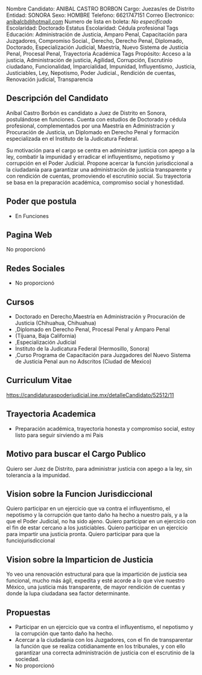 Nombre Candidato: ANIBAL CASTRO BORBON
Cargo: Juezas/es de Distrito
Entidad: SONORA
Sexo: HOMBRE
Telefono: 6621747151
Correo Electronico: anibalcb@hotmail.com
Numero de lista en boleta: *No especificado*
Escolaridad: Doctorado
Estatus Escolaridad: Cédula profesional
Tags Educación: Administración de Justicia, Amparo Penal, Capacitación para Juzgadores, Compromiso Social., Derecho, Derecho Penal, Diplomado, Doctorado, Especialización Judicial, Maestría, Nuevo Sistema de Justicia Penal, Procesal Penal, Trayectoria Académica
Tags Propósito: Acceso a la justicia, Administración de justicia, Agilidad, Corrupción, Escrutinio ciudadano, Funcionalidad, Imparcialidad, Impunidad, Influyentismo, Justicia, Justiciables, Ley, Nepotismo, Poder Judicial., Rendición de cuentas, Renovación judicial, Transparencia


## Descripción del Candidato 

Aníbal Castro Borbón es candidato a Juez de Distrito en Sonora, postulándose en funciones. Cuenta con estudios de Doctorado y cédula profesional, complementados por una Maestría en Administración y Procuración de Justicia, un Diplomado en Derecho Penal y formación especializada en el Instituto de la Judicatura Federal. 

Su motivación para el cargo se centra en administrar justicia con apego a la ley, combatir la impunidad y erradicar el influyentismo, nepotismo y corrupción en el Poder Judicial. Propone acercar la función jurisdiccional a la ciudadanía para garantizar una administración de justicia transparente y con rendición de cuentas, promoviendo el escrutinio social. Su trayectoria se basa en la preparación académica, compromiso social y honestidad.


## Poder que postula

- En Funciones


## Pagina Web

No proporcionó


## Redes Sociales

- No proporcionó


## Cursos

- Doctorado en Derecho,Maestría en Administración y Procuración de Justicia (Chihuahua, Chihuahua)
- ,Diplomado en Derecho Penal, Procesal Penal y Amparo Penal
- (Tijuana, Baja California)
- ,Especialización Judicial
- Instituto de la Judicatura Federal (Hermosillo, Sonora)
- ,Curso Programa de Capacitación para Juzgadores del Nuevo Sistema de Justicia Penal aun no Adscritos (Ciudad de Mexico)


## Curriculum Vitae

https://candidaturaspoderjudicial.ine.mx/detalleCandidato/52512/11


## Trayectoria Academica

- Preparación académica, trayectoria honesta y compromiso social, estoy listo para seguir sirviendo a mi Pais


## Motivo para buscar el Cargo Publico

Quiero ser Juez de Distrito, para administrar justicia con apego a la ley, sin tolerancia a la impunidad.


## Vision sobre la Funcion Jurisdiccional

Quiero participar en un ejercicio que va contra el influyentismo, el nepotismo y la corrupción que tanto daño ha hecho a nuestro país, y a la que el Poder Judicial, no ha sido ajeno. Quiero participar en un ejercicio con el fin de estar cercano a los justiciables. Quiero participar en un ejercicio para impartir una justicia pronta. Quiero participar para que la funciojurisdiccional


## Vision sobre la Imparticion de Justicia

Yo veo una renovación estructural para que la impartición de justicia sea funcional, mucho más ágil, expedita y esté acorde a lo que vive nuestro México, una justicia más transparente, de mayor rendición de cuentas y donde la lupa ciudadana sea factor determinante.


## Propuestas

- Participar en un ejercicio que va contra el influyentismo, el nepotismo y la corrupción que tanto daño ha hecho.
- Acercar a la ciudadania con los Juzgadores, con el fin de transparentar la función que se realiza cotidianamente en los tribunales, y con ello garantizar una correcta administración de justicia con el escrutinio de la sociedad.
- No proporcionó

